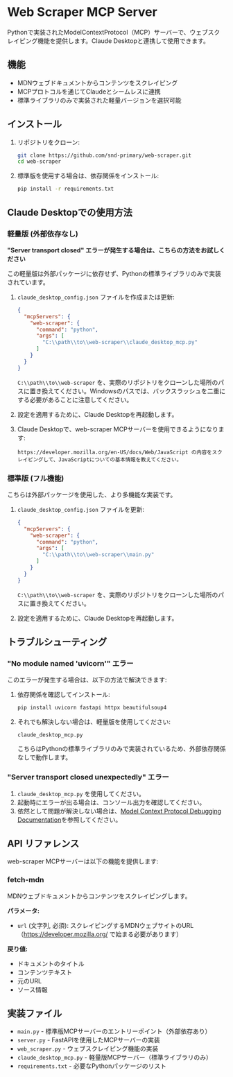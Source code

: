 # Web Scraper MCP Server

Pythonで実装されたModelContextProtocol（MCP）サーバーで、ウェブスクレイピング機能を提供します。Claude Desktopと連携して使用できます。

## 機能

- MDNウェブドキュメントからコンテンツをスクレイピング
- MCPプロトコルを通じてClaudeとシームレスに連携
- 標準ライブラリのみで実装された軽量バージョンを選択可能

## インストール

1. リポジトリをクローン:
   ```bash
   git clone https://github.com/snd-primary/web-scraper.git
   cd web-scraper
   ```

2. 標準版を使用する場合は、依存関係をインストール:
   ```bash
   pip install -r requirements.txt
   ```

## Claude Desktopでの使用方法

### 軽量版 (外部依存なし)

**"Server transport closed" エラーが発生する場合は、こちらの方法をお試しください**

この軽量版は外部パッケージに依存せず、Pythonの標準ライブラリのみで実装されています。

1. `claude_desktop_config.json` ファイルを作成または更新:

   ```json
   {
     "mcpServers": {
       "web-scraper": {
         "command": "python",
         "args": [
           "C:\\path\\to\\web-scraper\\claude_desktop_mcp.py"
         ]
       }
     }
   }
   ```

   `C:\\path\\to\\web-scraper` を、実際のリポジトリをクローンした場所のパスに置き換えてください。Windowsのパスでは、バックスラッシュを二重にする必要があることに注意してください。

2. 設定を適用するために、Claude Desktopを再起動します。

3. Claude Desktopで、web-scraper MCPサーバーを使用できるようになります:
   ```
   https://developer.mozilla.org/en-US/docs/Web/JavaScript の内容をスクレイピングして、JavaScriptについての基本情報を教えてください。
   ```

### 標準版 (フル機能)

こちらは外部パッケージを使用した、より多機能な実装です。

1. `claude_desktop_config.json` ファイルを更新:

   ```json
   {
     "mcpServers": {
       "web-scraper": {
         "command": "python",
         "args": [
           "C:\\path\\to\\web-scraper\\main.py"
         ]
       }
     }
   }
   ```

   `C:\\path\\to\\web-scraper` を、実際のリポジトリをクローンした場所のパスに置き換えてください。

2. 設定を適用するために、Claude Desktopを再起動します。

## トラブルシューティング

### "No module named 'uvicorn'" エラー

このエラーが発生する場合は、以下の方法で解決できます:

1. 依存関係を確認してインストール:
   ```bash
   pip install uvicorn fastapi httpx beautifulsoup4
   ```

2. それでも解決しない場合は、軽量版を使用してください:
   ```
   claude_desktop_mcp.py
   ```

   こちらはPythonの標準ライブラリのみで実装されているため、外部依存関係なしで動作します。

### "Server transport closed unexpectedly" エラー

1. `claude_desktop_mcp.py` を使用してください。
2. 起動時にエラーが出る場合は、コンソール出力を確認してください。
3. 依然として問題が解決しない場合は、[Model Context Protocol Debugging Documentation](https://modelcontextprotocol.io/docs/tools/debugging)を参照してください。

## API リファレンス

web-scraper MCPサーバーは以下の機能を提供します:

### fetch-mdn

MDNウェブドキュメントからコンテンツをスクレイピングします。

**パラメータ:**
- `url` (文字列, 必須): スクレイピングするMDNウェブサイトのURL（https://developer.mozilla.org/ で始まる必要があります）

**戻り値:**
- ドキュメントのタイトル
- コンテンツテキスト
- 元のURL
- ソース情報

## 実装ファイル

- `main.py` - 標準版MCPサーバーのエントリーポイント（外部依存あり）
- `server.py` - FastAPIを使用したMCPサーバーの実装
- `web_scraper.py` - ウェブスクレイピング機能の実装
- `claude_desktop_mcp.py` - 軽量版MCPサーバー（標準ライブラリのみ）
- `requirements.txt` - 必要なPythonパッケージのリスト
